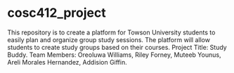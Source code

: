 # cosc412_project
This repository is to create a platform for Towson University students to easily plan and organize group study sessions. The platform will allow students to create study groups based on their courses. 
Project Title: Study Buddy.
Team Members: Oreoluwa Williams, Riley Forney, Muteeb Younus, Areli Morales Hernandez, Addision Giffin.

